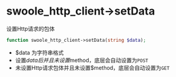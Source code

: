# swoole_http_client->setData

设置Http请求的包体
```php
function swoole_http_client->setData(string $data);
```

* $data 为字符串格式
* 设置$data后并且未设置$method，底层会自动设置为`POST`
* 未设置Http请求包体并且未设置$method，底层会自动设置为`GET`

